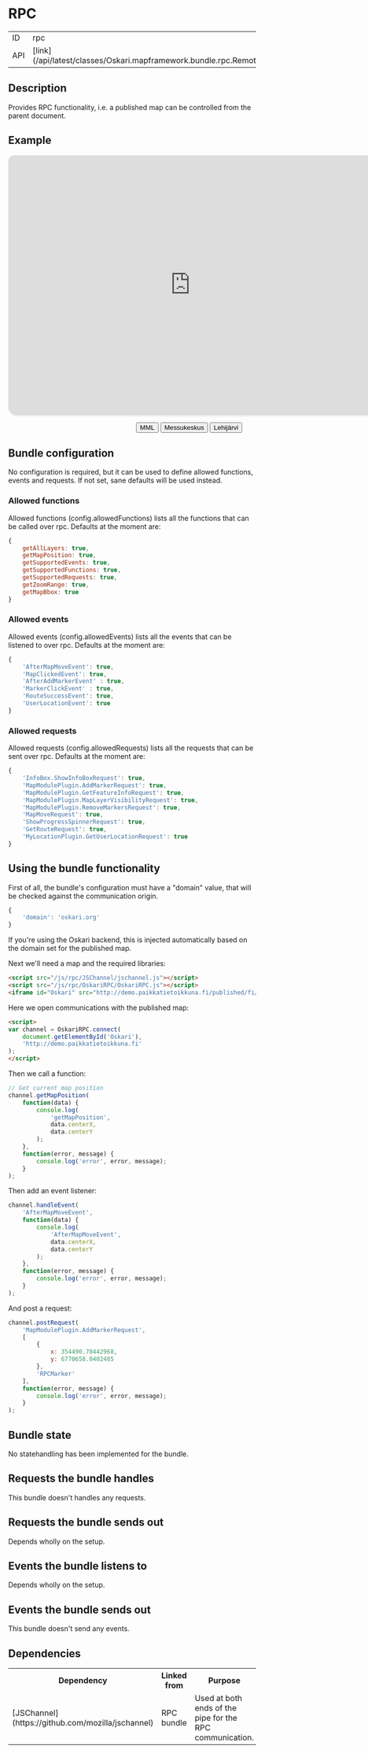 # RPC

<table class="table">
  <tr>
    <td>ID</td><td>rpc</td>
  </tr>
  <tr>
    <td>API</td><td>[link](/api/latest/classes/Oskari.mapframework.bundle.rpc.RemoteProcedureCallInstance.html)</td>
  </tr>
</table>

## Description

Provides RPC functionality, i.e. a published map can be controlled from the parent document.

## Example

<script src="/js/rpc/JSChannel/jschannel.js"></script>
<script src="/js/rpc/OskariRPC/OskariRPC.js"></script>
<style>
    iframe {
        background-clip: padding-box;
        border: none;
        border-radius: 12px;
        box-shadow: 4px 4px 4px rgba(0, 0, 0, 0.15);
        clear: both;
        display: block;
        margin-bottom: 12px;
        width: 740px;
        height: 525px;
    }
    #rpcControls {
        text-align: center;
        width: 740px;   
    }

    #rpcControls button,
    #rpcControls output,
    #rpcControls input {
        display: inline-block;
        margin-top: 6px;
    }
</style>
<iframe id="Oskari" src="http://www.paikkatietoikkuna.fi/published/fi/f8ad2bf1-eaf0-44ff-ac90-de4fe3077812"></iframe>
<div id="rpcControls">
    <button id="mml">MML</button>
    <button id="helsinki">Messukeskus</button>
    <button id="lehka">Lehijärvi</button>
    <output id="coords"></output>
</div>
<script>
    var channel = OskariRPC.connect(
            document.getElementById('Oskari'),
            'http://www.paikkatietoikkuna.fi'
        ),
        coords = document.getElementById('coords'),
        setCoords = function(x, y) {
            coords.textContent = x + ', ' + y;
        },
        moveMap = function(centerX, centerY, zoomLevel) {
            channel.postRequest(
                'MapMoveRequest',
                [
                    centerX,
                    centerY,
                    zoomLevel === undefined ? 9 : zoomLevel
                ],
                function(data) {
                    if (console && console.log) {
                        console.log('MapMoveRequest posted');
                    }
                },
                function(error, message) {
                    if (console && console.log) {
                        console.log('error', error, message);
                    }
                }
            );
        },
        showGFI = function (lon, lat) {
            channel.postRequest(
                'MapModulePlugin.GetFeatureInfoRequest',
                [
                    lon,
                    lat
                ],
                function(data) {
                    if (console && console.log) {
                        console.log('GetFeatureInfoRequest posted');
                    }
                },
                function(error, message) {
                    if (console && console.log) {
                        console.log('error', error, message);
                    }
                }
            );
        },
        zoombar;

    channel.getZoomRange(
        function(data) {
            zoombar = document.createElement('input');
            zoombar.type = 'range';
            zoombar.min = data.min;
            zoombar.max = data.max;
            zoombar.value = data.current;
            zoombar.onchange = function(event) {
                var zoomLevel = this.value;
                // There's no setZoomLevel for now, so we use MapMoveRequest with
                // getMapPosition's x and y coords
                channel.getMapPosition(
                    function(data) {
                        if (console && console.log) {
                            console.log('getMapPosition', JSON.stringify(data));
                        }
                        moveMap(data.centerX, data.centerY, zoomLevel);
                    },
                    function(error, message) {
                        if (console && console.log) {
                            console.log('error', error, message);
                        }
                    }
                );
            };
            document.getElementById('rpcControls').appendChild(zoombar);
        },
        function(error, message) {
            if (console && console.log) {
                console.log('error', error, message);
            }
        }
    );

    // Get current map position
    channel.getMapPosition(
        function(data) {
            if (console && console.log) {
                console.log('getMapPosition', JSON.stringify(data));
            }
            setCoords(data.centerX, data.centerY);
        },
        function(error, message) {
            if (console && console.log) {
                console.log('error', error, message);
            }
        }
    );

    // Get current map bbox
    channel.getMapBbox(
        function(data) {
            if (console && console.log) {
                console.log('getMapBbox', JSON.stringify(data));
            }
        },
        function(error, message) {
            if (console && console.log) {
                console.log('error', error, message);
            }
        }
    );

    channel.getAllLayers(
        function(data) {
            if (console && console.log) {
                console.log('getAllLayers', JSON.stringify(data));
            }
            // Layer names aren't available through RPC as it might contain sensitive data
            var localization = {
                '24': 'Orthophotos',
                'base_2': 'Topographic map',
                'base_35': 'Background map serie'
            };
            var gfiLayerId = '343';
            data.forEach(function(layer) {
                if (layer.id + '' !== gfiLayerId) {
                    var layerButton = document.createElement('button');
                    layerButton.id = layer.id;
                    layerButton.textContent = localization[layer.id];
                    layerButton.onclick = function() {
                        var lid = this.id;
                        if (console && console.log) {
                            console.log('Showing layer ' + localization[lid]);
                        }
                        data.forEach(function(l) {
                            channel.postRequest(
                                'MapModulePlugin.MapLayerVisibilityRequest',
                                [
                                    l.id,
                                    l.id + '' === lid || l.id + '' === gfiLayerId
                                ]
                            );
                        });
                    };
                    document.getElementById('rpcControls').appendChild(layerButton);
                }
            });
        },
        function(error, message) {
            if (console && console.log) {
                console.log('error', error, message);
            }
        }
    );

    channel.handleEvent(
        'AfterMapMoveEvent',
        function(data) {
            if (console && console.log) {
                console.log('AfterMapMoveEvent', JSON.stringify(data));
            }
            setCoords(data.centerX, data.centerY);
            if (zoombar) {
                zoombar.value = data.zoom;
            }
        },
        function(error, message) {
            if (console && console.log) {
                console.log('error', error, message);
            }
        }
    );

    channel.handleEvent(
        'MapClickedEvent',
        function(data) {
            if (console && console.log) {
                console.log('MapClickedEvent', JSON.stringify(data));
            }
            channel.postRequest(
                'MapModulePlugin.AddMarkerRequest', [{
                        x: data.lon,
                        y: data.lat
                    },
                    'RPCMarker'
                ],
                function(error, message) {
                    if (console && console.log) {
                        console.log('error', error, message);
                    }
                }
            );
        },
        function(error, message) {
            if (console && console.log) {
                console.log('error', error, message);
            }
        }
    );

    document.getElementById('lehka').onclick = function() {
        if (console && console.log) {
            console.log('Lehijärvi');
        }
        moveMap(354490.70442968, 6770658.0402485);
    };

    document.getElementById('helsinki').onclick = function() {
        if (console && console.log) {
            console.log('Messukeskus');
        }
        moveMap(385597.68323541, 6675813.1806321);
    };

    document.getElementById('mml').onclick = function () {
        if (console && console.log) {
            console.log('MML GFI');
        }
        moveMap(385587.00507322, 6675359.2539665);
        showGFI(385587.00507322, 6675359.2539665);
    };
</script>

## Bundle configuration

No configuration is required, but it can be used to define allowed functions,
events and requests.
If not set, sane defaults will be used instead.

### Allowed functions

Allowed functions (config.allowedFunctions) lists all the functions that can be called over rpc.
Defaults at the moment are:
```javascript
{
    getAllLayers: true,
    getMapPosition: true,
    getSupportedEvents: true,
    getSupportedFunctions: true,
    getSupportedRequests: true,
    getZoomRange: true,
    getMapBbox: true
}
```

### Allowed events

Allowed events (config.allowedEvents) lists all the events that can be listened to over rpc.
Defaults at the moment are:
```javascript
{
    'AfterMapMoveEvent': true,
    'MapClickedEvent': true,
    'AfterAddMarkerEvent' : true,
    'MarkerClickEvent' : true,
    'RouteSuccessEvent': true,
    'UserLocationEvent': true
}
```

### Allowed requests

Allowed requests (config.allowedRequests) lists all the requests that can be sent over rpc.
Defaults at the moment are:
```javascript
{
    'InfoBox.ShowInfoBoxRequest': true,
    'MapModulePlugin.AddMarkerRequest': true,
    'MapModulePlugin.GetFeatureInfoRequest': true,
    'MapModulePlugin.MapLayerVisibilityRequest': true,
    'MapModulePlugin.RemoveMarkersRequest': true,
    'MapMoveRequest': true,
    'ShowProgressSpinnerRequest': true,
    'GetRouteRequest': true,
    'MyLocationPlugin.GetUserLocationRequest': true
}
```

## Using the bundle functionality

First of all, the bundle's configuration must have a "domain" value, that will be checked against the communication origin.
```javascript
{
    'domain': 'oskari.org'
}
```
If you're using the Oskari backend, this is injected automatically based on the domain set for the published map.

Next we'll need a map and the required libraries:
```html
<script src="/js/rpc/JSChannel/jschannel.js"></script>
<script src="/js/rpc/OskariRPC/OskariRPC.js"></script>
<iframe id="Oskari" src="http://demo.paikkatietoikkuna.fi/published/fi/8184"></iframe>
```

Here we open communications with the published map:
```html
<script>
var channel = OskariRPC.connect(
    document.getElementById('Oskari'),
    'http://demo.paikkatietoikkuna.fi'
);
</script>
```

Then we call a function:
```javascript
// Get current map position
channel.getMapPosition(
    function(data) {
        console.log(
            'getMapPosition',
            data.centerX,
            data.centerY
        );
    },
    function(error, message) {
        console.log('error', error, message);
    }
);
```

Then add an event listener:
```javascript
channel.handleEvent(
    'AfterMapMoveEvent',
    function(data) {
        console.log(
            'AfterMapMoveEvent',
            data.centerX,
            data.centerY
        );
    },
    function(error, message) {
        console.log('error', error, message);
    }
);
```

And post a request:
```javascript
channel.postRequest(
    'MapModulePlugin.AddMarkerRequest',
    [
        {
            x: 354490.70442968,
            y: 6770658.0402485
        },
        'RPCMarker'
    ],
    function(error, message) {
        console.log('error', error, message);
    }
);
```

## Bundle state

No statehandling has been implemented for the bundle.

## Requests the bundle handles

This bundle doesn't handles any requests.

## Requests the bundle sends out

Depends wholly on the setup.

## Events the bundle listens to

Depends wholly on the setup.

## Events the bundle sends out

This bundle doesn't send any events.

## Dependencies

<table class="table">
  <tr>
    <th> Dependency </th><th> Linked from </th><th> Purpose</th>
  </tr>
  <tr>
    <td> [JSChannel](https://github.com/mozilla/jschannel) </td>
    <td> RPC bundle </td>
    <td> Used at both ends of the pipe for the RPC communication.</td>
  </tr>
</table>
